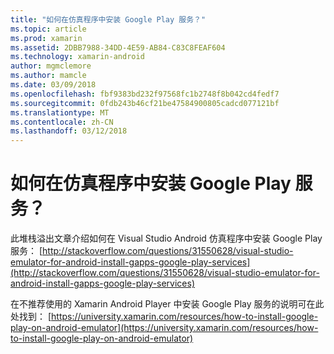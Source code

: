 ```yaml
---
title: "如何在仿真程序中安装 Google Play 服务？"
ms.topic: article
ms.prod: xamarin
ms.assetid: 2DBB7988-34DD-4E59-AB84-C83C8FEAF604
ms.technology: xamarin-android
author: mgmclemore
ms.author: mamcle
ms.date: 03/09/2018
ms.openlocfilehash: fbf9383bd232f97568fc1b2748f8b042cd4fedf7
ms.sourcegitcommit: 0fdb243b46cf21be47584900805cadcd077121bf
ms.translationtype: MT
ms.contentlocale: zh-CN
ms.lasthandoff: 03/12/2018
---
```

# <a name="how-do-i-install-google-play-services-in-an-emulator"></a>如何在仿真程序中安装 Google Play 服务？

此堆栈溢出文章介绍如何在 Visual Studio Android 仿真程序中安装 Google Play 服务： [http://stackoverflow.com/questions/31550628/visual-studio-emulator-for-android-install-gapps-google-play-services](http://stackoverflow.com/questions/31550628/visual-studio-emulator-for-android-install-gapps-google-play-services)

在不推荐使用的 Xamarin Android Player 中安装 Google Play 服务的说明可在此处找到： [https://university.xamarin.com/resources/how-to-install-google-play-on-android-emulator](https://university.xamarin.com/resources/how-to-install-google-play-on-android-emulator)
